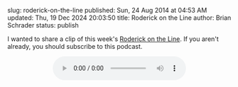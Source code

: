 slug: roderick-on-the-line
published: Sun, 24 Aug 2014 at 04:53 AM
updated: Thu, 19 Dec 2024 20:03:50 
title: Roderick on the Line
author: Brian Schrader
status: publish

I wanted to share a clip of this week's [Roderick on the Line][rotl]. If you aren't already, you should subscribe to this podcast. 

[rotl]: http://www.merlinmann.com/roderick/
<center>
<audio controls>
  <source src="http://brianschrader.com/audio/rotl_0121_cut.mp3" type="audio/mpeg">
  Your browser does not support the audio tag.
</audio>
</center>